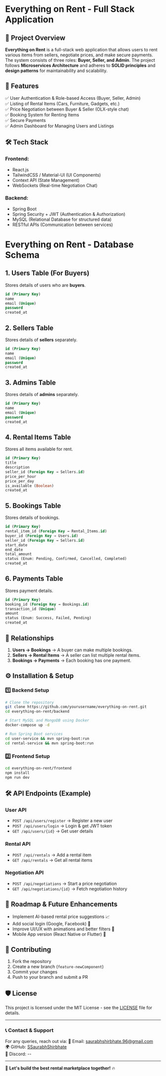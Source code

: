 # Everything on Rent - Full Stack Application

## 🚀 Project Overview
**Everything on Rent** is a full-stack web application that allows users to rent various items from sellers, negotiate prices, and make secure payments. The system consists of three roles: **Buyer, Seller, and Admin**. The project follows **Microservices Architecture** and adheres to **SOLID principles** and **design patterns** for maintainability and scalability.

## 📌 Features
✅ User Authentication & Role-based Access (Buyer, Seller, Admin)  
✅ Listing of Rental Items (Cars, Furniture, Gadgets, etc.)  
✅ Price Negotiation between Buyer & Seller (OLX-style chat)  
✅ Booking System for Renting Items  
✅ Secure Payments   
✅ Admin Dashboard for Managing Users and Listings  

## 🛠️ Tech Stack
### **Frontend:**
- React.js 
- TailwindCSS / Material-UI (UI Components)
- Context API (State Management)
- WebSockets (Real-time Negotiation Chat)

### **Backend:**
- Spring Boot
- Spring Security + JWT (Authentication & Authorization)
- MySQL (Relational Database for structured data)
- RESTful APIs (Communication between services)


# Everything on Rent - Database Schema

## 1. Users Table (For Buyers)
Stores details of users who are **buyers**.
```sql
id (Primary Key)
name
email (Unique)
password
created_at
```

## 2. Sellers Table
Stores details of **sellers** separately.
```sql
id (Primary Key)
name
email (Unique)
password
created_at
```

## 3. Admins Table
Stores details of **admins** separately.
```sql
id (Primary Key)
name
email (Unique)
password
created_at
```

## 4. Rental Items Table
Stores all items available for rent.
```sql
id (Primary Key)
title
description
seller_id (Foreign Key → Sellers.id)
price_per_hour
price_per_day
is_available (Boolean)
created_at
```

## 5. Bookings Table
Stores details of bookings.
```sql
id (Primary Key)
rental_item_id (Foreign Key → Rental_Items.id)
buyer_id (Foreign Key → Users.id)
seller_id (Foreign Key → Sellers.id)
start_date
end_date
total_amount
status (Enum: Pending, Confirmed, Cancelled, Completed)
created_at
```

## 6. Payments Table
Stores payment details.
```sql
id (Primary Key)
booking_id (Foreign Key → Bookings.id)
transaction_id (Unique)
amount
status (Enum: Success, Failed, Pending)
created_at
```

## 🔹 Relationships
1. **Users → Bookings** → A buyer can make multiple bookings.
2. **Sellers → Rental Items** → A seller can list multiple rental items.
3. **Bookings → Payments** → Each booking has one payment.

## ⚙️ Installation & Setup
### **1️⃣ Backend Setup**
```bash
# Clone the repository
git clone https://github.com/yourusername/everything-on-rent.git
cd everything-on-rent/backend

# Start MySQL and MongoDB using Docker
docker-compose up -d

# Run Spring Boot services
cd user-service && mvn spring-boot:run
cd rental-service && mvn spring-boot:run
```

### **2️⃣ Frontend Setup**
```bash
cd everything-on-rent/frontend
npm install
npm run dev
```

## 🛠️ API Endpoints (Example)
### **User API**
- `POST /api/users/register` → Register a new user
- `POST /api/users/login` → Login & get JWT token
- `GET /api/users/{id}` → Get user details

### **Rental API**
- `POST /api/rentals` → Add a rental item
- `GET /api/rentals` → Get all rental items

### **Negotiation API**
- `POST /api/negotiations` → Start a price negotiation
- `GET /api/negotiations/{id}` → Fetch negotiation history

## 🚀 Roadmap & Future Enhancements
- Implement AI-based rental price suggestions 📈
- Add social login (Google, Facebook) 🔑
- Improve UI/UX with animations and better filters 🎨
- Mobile App version (React Native or Flutter) 📱

## 🤝 Contributing
1. Fork the repository
2. Create a new branch (`feature-newComponent`)
3. Commit your changes
4. Push to your branch and submit a PR

## 🛡️ License
This project is licensed under the MIT License - see the [LICENSE](LICENSE) file for details.

---
### 📞 Contact & Support
For any queries, reach out via:
📧 Email: saurabhshirbhate.96@gmail.com  
🌍 GitHub: [SSaurabhShirbhate](https://github.com/SSaurabhShirbhate)  
💬 Discord: --

---
🚀 **Let's build the best rental marketplace together!** 🔥

